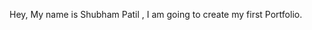 Hey,
            My name is Shubham Patil ,
            I am going to create my first Portfolio.
    